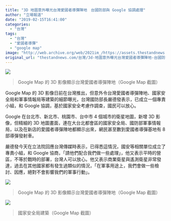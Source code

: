 ```yaml
---
title: "3D 地圖意外曝光台灣愛國者導彈陣地　台國防部與 Google 協調處理"
author: "立場報道"
date: "2019-02-15T16:41:00"
categories:
  - "台灣"
tags:
  - "台灣"
  - "愛國者導彈"
  - "google map"
image: "http://web.archive.org/web/2021im_/https://assets.thestandnews.com/media/photos/TW3D_2yxUv.png"
original_url: "thestandnews.com/台灣/3d-地圖意外曝光台灣愛國者導彈陣地-台國防部與-google-協調處理"
---
```

![](http://web.archive.org/web/2021im_/https://assets.thestandnews.com/media/photos/TW3D_2yxUv.png)
> Google Map 的 3D 影像顯示台灣愛國者導彈陣地（Google Map 截圖）

Google Map 的 3D 影像日前在台灣推出，但意外令台灣愛國者導彈陣地、國家安全局和軍事情報局等建築的細節曝光，台灣國防部長嚴德發表示，已成立一個專責小組，和 Google 協調，基於國家安全考慮作調查，國民可以放心。

Google 在台北市、新北市、桃園市、台中市 4 個城市的衛星地圖，新增 3D 影像，但精細的 3D 地圖畫面，連在大台北都會區的國家安全局、國防部軍事情報局，以及在新店的愛國者導彈陣地都顯示出來，網民甚至數到愛國者導彈基地有 8 部導彈發射車。

嚴德發今天在立法院回應台灣傳媒時表示，已得悉這情況，國安等相關單位成立了專責小組，和 Google 協商，「請他們配合我們做一些處理」，他又表示平時的營區，不等於戰時的部署，台灣人可以放心。他又表示商業衛星與遙測衛星非常發達，過去在其他國家都有發生過類似的情況，「在軍事用途上，我們會做一些檢討、因應，絕對不會影響我們的軍事行動」。

![](http://web.archive.org/web/2021im_/https://assets.thestandnews.com/media/photos/tw3d2_CXHun.png)
> Google Map 的 3D 影像顯示台灣愛國者導彈陣地（Google Map 截圖）

![](http://web.archive.org/web/2021im_/https://assets.thestandnews.com/media/photos/tw3d3_7TarG.png)
> 國家安全局建築（Google Map 截圖）